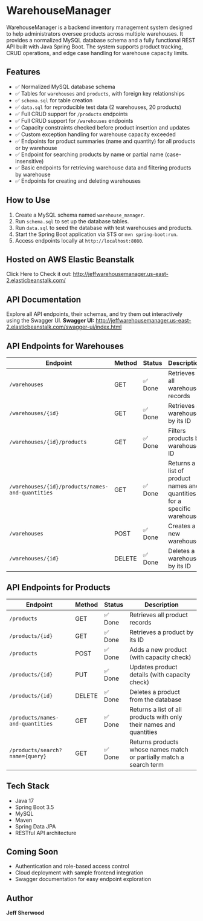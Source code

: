 # WarehouseManager

WarehouseManager is a backend inventory management system designed to help administrators oversee products across multiple warehouses. It provides a normalized MySQL database schema and a fully functional REST API built with Java Spring Boot. The system supports product tracking, CRUD operations, and edge case handling for warehouse capacity limits.

## Features

- ✅ Normalized MySQL database schema
- ✅ Tables for `warehouses` and `products`, with foreign key relationships
- ✅ `schema.sql` for table creation
- ✅ `data.sql` for reproducible test data (2 warehouses, 20 products)
- ✅ Full CRUD support for `/products` endpoints
- ✅ Full CRUD support for `/warehouses` endpoints
- ✅ Capacity constraints checked before product insertion and updates
- ✅ Custom exception handling for warehouse capacity exceeded
- ✅ Endpoints for product summaries (name and quantity) for all products or by warehouse
- ✅ Endpoint for searching products by name or partial name (case-insensitive)
- ✅ Basic endpoints for retrieving warehouse data and filtering products by warehouse
- ✅ Endpoints for creating and deleting warehouses

## How to Use

1. Create a MySQL schema named `warehouse_manager`.
2. Run `schema.sql` to set up the database tables.
3. Run `data.sql` to seed the database with test warehouses and products.
4. Start the Spring Boot application via STS or `mvn spring-boot:run`.
5. Access endpoints locally at `http://localhost:8080`.


## Hosted on AWS Elastic Beanstalk
Click Here to Check it out: http://jeffwarehousemanager.us-east-2.elasticbeanstalk.com/


## API Documentation

Explore all API endpoints, their schemas, and try them out interactively using the Swagger UI.
**Swagger UI:** http://jeffwarehousemanager.us-east-2.elasticbeanstalk.com/swagger-ui/index.html

## API Endpoints for Warehouses

| Endpoint | Method | Status | Description |
|---|---|---|---|
| `/warehouses` | GET | ✅ Done | Retrieves all warehouse records |
| `/warehouses/{id}` | GET | ✅ Done | Retrieves a warehouse by its ID |
| `/warehouses/{id}/products` | GET | ✅ Done | Filters products by warehouse ID |
| `/warehouses/{id}/products/names-and-quantities` | GET | ✅ Done | Returns a list of product names and quantities for a specific warehouse |
| `/warehouses` | POST | ✅ Done | Creates a new warehouse |
| `/warehouses/{id}` | DELETE | ✅ Done | Deletes a warehouse by its ID |

## API Endpoints for Products

| Endpoint | Method | Status | Description |
|---|---|---|---|
| `/products` | GET | ✅ Done | Retrieves all product records |
| `/products/{id}` | GET | ✅ Done | Retrieves a product by its ID |
| `/products` | POST | ✅ Done | Adds a new product (with capacity check) |
| `/products/{id}` | PUT | ✅ Done | Updates product details (with capacity check) |
| `/products/{id}` | DELETE | ✅ Done | Deletes a product from the database |
| `/products/names-and-quantities` | GET | ✅ Done | Returns a list of all products with only their names and quantities |
| `/products/search?name={query}` | GET | ✅ Done | Returns products whose names match or partially match a search term |




## Tech Stack

- Java 17
- Spring Boot 3.5
- MySQL
- Maven
- Spring Data JPA
- RESTful API architecture

## Coming Soon

- Authentication and role-based access control
- Cloud deployment with sample frontend integration
- Swagger documentation for easy endpoint exploration

## Author

**Jeff Sherwood**
